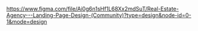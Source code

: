 https://www.figma.com/file/Ai0g6n1sHf1L68Xx2mdSuT/Real-Estate-Agency---Landing-Page-Design-(Community)?type=design&node-id=0-1&mode=design
